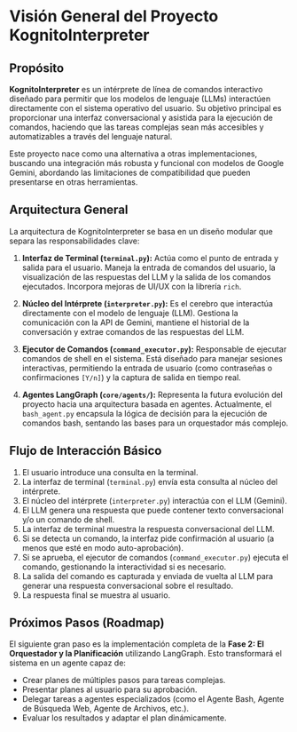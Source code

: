 # Visión General del Proyecto KognitoInterpreter

## Propósito

**KognitoInterpreter** es un intérprete de línea de comandos interactivo diseñado para permitir que los modelos de lenguaje (LLMs) interactúen directamente con el sistema operativo del usuario. Su objetivo principal es proporcionar una interfaz conversacional y asistida para la ejecución de comandos, haciendo que las tareas complejas sean más accesibles y automatizables a través del lenguaje natural.

Este proyecto nace como una alternativa a otras implementaciones, buscando una integración más robusta y funcional con modelos de Google Gemini, abordando las limitaciones de compatibilidad que pueden presentarse en otras herramientas.

## Arquitectura General

La arquitectura de KognitoInterpreter se basa en un diseño modular que separa las responsabilidades clave:

1.  **Interfaz de Terminal (`terminal.py`):** Actúa como el punto de entrada y salida para el usuario. Maneja la entrada de comandos del usuario, la visualización de las respuestas del LLM y la salida de los comandos ejecutados. Incorpora mejoras de UI/UX con la librería `rich`.

2.  **Núcleo del Intérprete (`interpreter.py`):** Es el cerebro que interactúa directamente con el modelo de lenguaje (LLM). Gestiona la comunicación con la API de Gemini, mantiene el historial de la conversación y extrae comandos de las respuestas del LLM.

3.  **Ejecutor de Comandos (`command_executor.py`):** Responsable de ejecutar comandos de shell en el sistema. Está diseñado para manejar sesiones interactivas, permitiendo la entrada de usuario (como contraseñas o confirmaciones `[Y/n]`) y la captura de salida en tiempo real.

4.  **Agentes LangGraph (`core/agents/`):** Representa la futura evolución del proyecto hacia una arquitectura basada en agentes. Actualmente, el `bash_agent.py` encapsula la lógica de decisión para la ejecución de comandos bash, sentando las bases para un orquestador más complejo.

## Flujo de Interacción Básico

1.  El usuario introduce una consulta en la terminal.
2.  La interfaz de terminal (`terminal.py`) envía esta consulta al núcleo del intérprete.
3.  El núcleo del intérprete (`interpreter.py`) interactúa con el LLM (Gemini).
4.  El LLM genera una respuesta que puede contener texto conversacional y/o un comando de shell.
5.  La interfaz de terminal muestra la respuesta conversacional del LLM.
6.  Si se detecta un comando, la interfaz pide confirmación al usuario (a menos que esté en modo auto-aprobación).
7.  Si se aprueba, el ejecutor de comandos (`command_executor.py`) ejecuta el comando, gestionando la interactividad si es necesario.
8.  La salida del comando es capturada y enviada de vuelta al LLM para generar una respuesta conversacional sobre el resultado.
9.  La respuesta final se muestra al usuario.

## Próximos Pasos (Roadmap)

El siguiente gran paso es la implementación completa de la **Fase 2: El Orquestador y la Planificación** utilizando LangGraph. Esto transformará el sistema en un agente capaz de:

*   Crear planes de múltiples pasos para tareas complejas.
*   Presentar planes al usuario para su aprobación.
*   Delegar tareas a agentes especializados (como el Agente Bash, Agente de Búsqueda Web, Agente de Archivos, etc.).
*   Evaluar los resultados y adaptar el plan dinámicamente.
